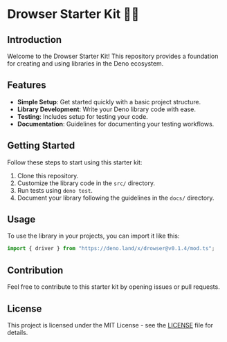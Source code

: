 # Drowser Starter Kit 🚀🦕

## Introduction

Welcome to the Drowser Starter Kit! This repository provides a foundation for creating and using libraries in the Deno ecosystem.

## Features

- **Simple Setup**: Get started quickly with a basic project structure.
- **Library Development**: Write your Deno library code with ease.
- **Testing**: Includes setup for testing your code.
- **Documentation**: Guidelines for documenting your testing workflows.

## Getting Started

Follow these steps to start using this starter kit:

1. Clone this repository.
2. Customize the library code in the `src/` directory.
3. Run tests using `deno test`.
4. Document your library following the guidelines in the `docs/` directory.

## Usage

To use the library in your projects, you can import it like this:

```typescript
import { driver } from "https://deno.land/x/drowser@v0.1.4/mod.ts";
```

## Contribution

Feel free to contribute to this starter kit by opening issues or pull requests.

## License

This project is licensed under the MIT License - see the [LICENSE](LICENSE) file for details.
